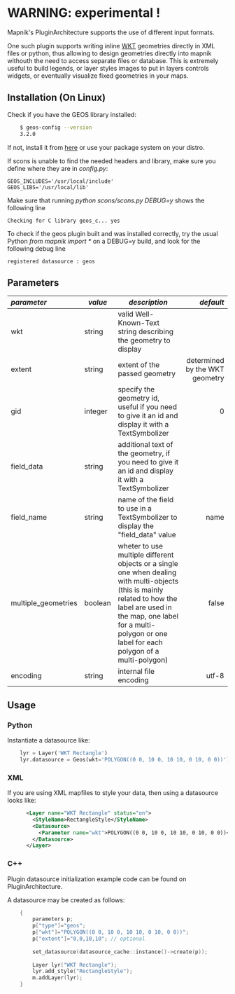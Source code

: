 <!-- Name: GEOS -->
<!-- Version: 6 -->
<!-- Last-Modified: 2011/08/10 13:41:42 -->
<!-- Author: springmeyer -->

# WARNING: experimental !</h1>

Mapnik's PluginArchitecture supports the use of different input formats.

One such plugin supports writing inline [WKT](http://en.wikipedia.org/wiki/Well-known_text) geometries directly in XML files or python, thus allowing to design geometries directly into mapnik withouth the need to access separate files or database. This is extremely useful to build legends, or layer styles images to put in layers controls widgets, or eventually visualize fixed geometries in your maps.


## Installation (On Linux)

Check if you have the GEOS library installed:

```sh
    $ geos-config --version
    3.2.0
```

If not, install it from [here](http://trac.osgeo.org/geos/) or use your package system on your distro.

If scons is unable to find the needed headers and library, make sure you define where they are in _config.py_:

    GEOS_INCLUDES='/usr/local/include'
    GEOS_LIBS='/usr/local/lib'

Make sure that running _python scons/scons.py DEBUG=y_ shows the following line

    Checking for C library geos_c... yes

To check if the geos plugin built and was installed correctly, try the usual Python _from mapnik import *_ on a DEBUG=y build, and look for the following debug line

    registered datasource : geos

## Parameters

| *parameter*       | *value*  | *description* | *default* |
|:------------------|----------|---------------|----------:|
| wkt               | string       | valid Well-Known-Text string describing the geometry to display | |
| extent            | string       | extent of the passed geometry | determined by the WKT geometry |
| gid               | integer      | specify the geometry id, useful if you need to give it an id and display it with a TextSymbolizer | 0 |
| field_data        | string       | additional text of the geometry, if you need to give it an id and display it with a TextSymbolizer | |
| field_name        | string       | name of the field to use in a TextSymbolizer to display the "field_data" value | name |
| multiple_geometries  | boolean   | wheter to use multiple different objects or a single one when dealing with multi-objects (this is mainly related to how the label are used in the map, one label for a multi-polygon or one label for each polygon of a multi-polygon)| false |
| encoding              | string       | internal file encoding | utf-8 |

## Usage

### Python

Instantiate a datasource like:

```python
    lyr = Layer('WKT Rectangle')
    lyr.datasource = Geos(wkt='POLYGON((0 0, 10 0, 10 10, 0 10, 0 0))')
```

### XML

If you are using XML mapfiles to style your data, then using a datasource looks like:

```xml
      <Layer name="WKT Rectangle" status="on">
        <StyleName>RectangleStyle</StyleName>
        <Datasource>
          <Parameter name="wkt">POLYGON((0 0, 10 0, 10 10, 0 10, 0 0))</Parameter>
        </Datasource>
      </Layer>
```

### C++

Plugin datasource initialization example code can be found on PluginArchitecture.

A  datasource may be created as follows:

```c
    {
        parameters p;
        p["type"]="geos";
        p["wkt"]="POLYGON((0 0, 10 0, 10 10, 0 10, 0 0))";
        p["extent"]="0,0,10,10"; // optional
    
        set_datasource(datasource_cache::instance()->create(p));
    
        Layer lyr("WKT Rectangle");
        lyr.add_style("RectangleStyle");
        m.addLayer(lyr);
    }
```

